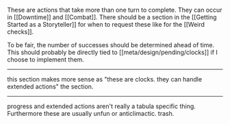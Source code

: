 These are actions that take more than one turn to complete. They can occur in [[Downtime]] and [[Combat]]. There should be a section in the [[Getting Started as a Storyteller]] for when to request these like for the [[Weird checks]].

To be fair, the number of successes should be determined ahead of time. This should probably be directly tied to [[meta/design/pending/clocks]] if I choose to implement them.

---

this section makes more sense as "these are clocks. they can handle extended actions" the section.

---

progress and extended actions aren't really a tabula specific thing. Furthermore these are usually unfun or anticlimactic. trash.